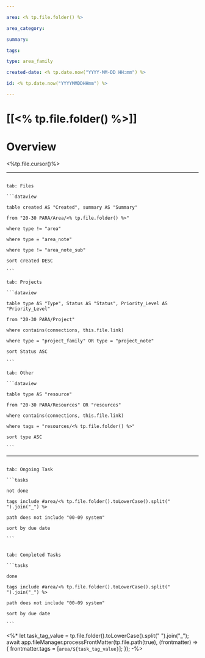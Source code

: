 ```yaml
---

area: <% tp.file.folder() %>

area_category:

summary:

tags:

type: area_family

created-date: <% tp.date.now("YYYY-MM-DD HH:mm") %>

id: <% tp.date.now("YYYYMMDDHHmm") %>

---
```


# [[<% tp.file.folder() %>]]

# Overview

<%tp.file.cursor()%>

---

````tabs

tab: Files

```dataview

table created AS "Created", summary AS "Summary"

from "20-30 PARA/Area/<% tp.file.folder() %>"

where type != "area"

where type = "area_note"

where type != "area_note_sub"

sort created DESC

```

tab: Projects

```dataview

table type AS "Type", Status AS "Status", Priority_Level AS "Priority_Level"

from "20-30 PARA/Project"

where contains(connections, this.file.link)

where type = "project_family" OR type = "project_note"

sort Status ASC

```

tab: Other

```dataview

table type AS "resource"

from "20-30 PARA/Resources" OR "resources"

where contains(connections, this.file.link)

where tags = "resources/<% tp.file.folder() %>"

sort type ASC

```

````

---
  

````tabs

tab: Ongoing Task

```tasks

not done

tags include #area/<% tp.file.folder().toLowerCase().split(" ").join("_") %>

path does not include "00-09 system"

sort by due date

```

````

````tabs

tab: Completed Tasks

```tasks

done

tags include #area/<% tp.file.folder().toLowerCase().split(" ").join("_") %>

path does not include "00-09 system"

sort by due date

```

````

  

<%* 
let task_tag_value = tp.file.folder().toLowerCase().split(" ").join("_");
await app.fileManager.processFrontMatter(tp.file.path(true), (frontmatter) => {
    frontmatter.tags = [`area/${task_tag_value}`];
});
-%>

